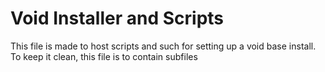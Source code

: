 Void Installer and Scripts
==========================

This file is made to host scripts and such for setting up a void base install.
To keep it clean, this file is to contain subfiles
